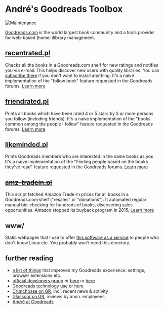 # André's Goodreads Toolbox

![Maintenance](https://img.shields.io/maintenance/yes/2018.svg)

[Goodreads.com](http://www.goodreads.com/) is the world largest book community 
and a tools provider for web-based (home-)library management.


## [recentrated.pl](recentrated.md)

Checks all the books in a Goodreads.com shelf for new ratings and notifies you
via e-mail. This helps discover new users with quality libraries.
You can [subscribe there](https://andre-st.github.io/goodreads/) if you don't
want to install anything.
It's a naive implementation of the "follow book" feature requested in the Goodreads forums. 
[Learn more](recentrated.md)


## [friendrated.pl](friendrated.md)

Prints all books which have been rated 4 or 5 stars by 3 or more persons you
follow (including friends). It's a naive implementation of the "books common
among the people I follow" feature requested in the Goodreads forums.
[Learn more](friendrated.md)


## [likeminded.pl](likeminded.md)

Prints Goodreads members who are interested in the same books as you.
It's a naive implementation of the "Finding people based on the books they've read"
feature requested in the Goodreads forums.
[Learn more](likeminded.md)


## ~~[amz-tradein.pl](amz-tradein.md)~~

This script fetched Amazon Trade-In prices for all books in a Goodreads.com
shelf ("resales" or "donations"). It automated regular manual bid-checking for 
hundreds of books, discovering sales opportunities. Amazon stopped its buyback 
program in 2015.
[Learn more](amz-tradein.md)


## www/

Static webpages that I use to offer [this software as a service](https://andre-st.github.io/goodreads/) 
to people who don't know Linux etc. You probably won't need this directory.


## further reading 

- [a list of things](GOODTIPS.md) that improved my Goodreads experience: settings, browser extensions etc.
- [official developers group](https://www.goodreads.com/group/show/8095-goodreads-developers) or [here](https://www.goodreads.com/group/show/351159-goodreads-dev) or [here](https://www.goodreads.com/group/show/216431-think-big-book-club)
- [Goodreads technology use](https://www.goodreads.com/jobs?id=597248#openPositions) or [here](https://www.glasswaves.co/selected_projects.txt)
- [Crunchbase on GR](https://www.crunchbase.com/organization/goodreads), incl. recent news & activity 
- [Glassoor on GR](https://www.glassdoor.com/Reviews/Goodreads-Reviews-E684833.htm), reviews by anon. employees
- [André at Goodreads](https://www.goodreads.com/user/show/18418712-andr)
